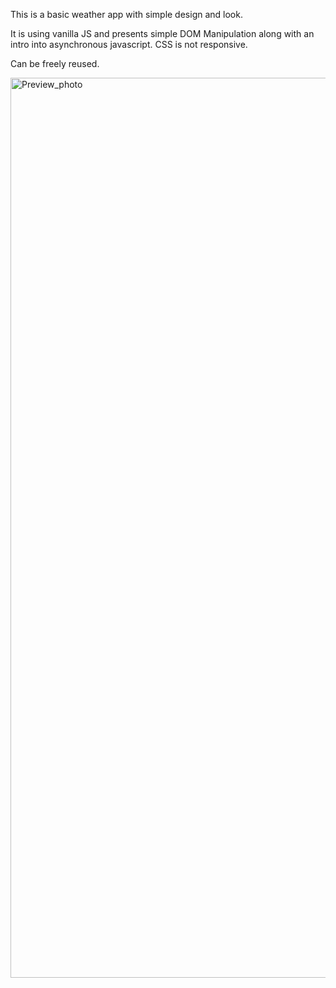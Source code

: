 This is a basic weather app with simple design and look.

It is using vanilla JS and presents simple DOM Manipulation along with an intro into asynchronous javascript. CSS is not responsive.

Can be freely reused.

<img width="1440" alt="Preview_photo" src="https://github.com/NF-7/WeatherApp/assets/101887698/ca1b76a7-a43b-4d61-ae01-e1b46f3e723d">
